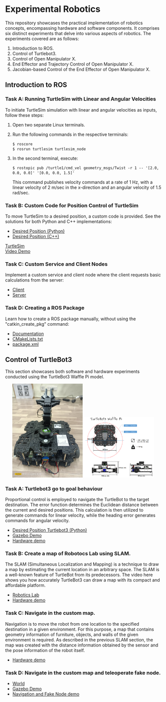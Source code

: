 # Experimental Robotics

This repository showcases the practical implementation of robotics concepts, encompassing hardware and software components. It comprises six distinct experiments that delve into various aspects of robotics. The experiments covered are as follows:

1. Introduction to ROS.
2. Control of Turtlebot3.
3. Control of Open Manipulator X.
4. End Effector and Trajectory Control of Open Manipulator X.
5. Jacobian-based Control of the End Effector of Open Manipulator X.

## Introduction to ROS

### Task A: Running TurtleSim with Linear and Angular Velocities

To initiate TurtleSim simulation with linear and angular velocities as inputs, follow these steps:

1. Open two separate Linux terminals.
2. Run the following commands in the respective terminals:

    ```
    $ roscore
    $ rosrun turtlesim turtlesim_node
    ```

3. In the second terminal, execute:

    ```
    $ rostopic pub /turtle1/cmd_vel geometry_msgs/Twist -r 1 -- '[2.0, 0.0, 0.0]' '[0.0, 0.0, 1.5]'
    ```

    This command publishes velocity commands at a rate of 1 Hz, with a linear velocity of 2 m/sec in the x-direction and an angular velocity of 1.5 rad/sec.

### Task B: Custom Code for Position Control of TurtleSim

To move TurtleSim to a desired position, a custom code is provided. See the solutions for both Python and C++ implementations:

- [Desired Position (Python)](./Solutions/p1_B.py)
- [Desired Position (C++)](./Solutions/p1_B.cpp)

[TurtleSim](./TurtleSIm.png)</br>
[Video Demo](https://youtu.be/HcosdPP8wzU)

### Task C: Custom Service and Client Nodes

Implement a custom service and client node where the client requests basic calculations from the server:

- [Client](./Solutions/p1_C_client.py)
- [Server](./Solutions/p1_C_server.py)

### Task D: Creating a ROS Package

Learn how to create a ROS package manually, without using the "catkin_create_pkg" command:

- [Documentation](https://wiki.ros.org/ROS/Tutorials/Creating%20a%20Package%20by%20Hand)
- [CMakeLists.txt](./Solutions/p1_D_CMakeLists.txt)
- [package.xml](./Solutions/p1_D_package.xml)

## Control of TurtleBot3
This section showcases both software and hardware experiments conducted using the TurtleBot3 Waffle Pi model.
<p align="center">
  <img src="./Turtlebot3.jpg" alt="ITurtlebot 3 Waffle Pi" width="45%" />
  <img src="./turtlebot3_dimension3.png" alt="Turtlebot 3 dimensions" width="45%" />
</p>


### Task A: Turtlebot3 go to goal behaviour
Proportional control is employed to navigate the TurtleBot to the target destination. The error function determines the Euclidean distance between the current and desired positions. This calculation is then utilized to generate commands for linear velocity, while the heading error generates commands for angular velocity.

- [Desired Position Turtlebot3 (Python)](./Solutions/p2_A.py)
- [Gazebo Demo](https://youtu.be/yXdrSMCH6bc?si=o5aFc6ktw7Vzj2j9)
- [Hardware demo](https://youtu.be/3eyBTtrQq4s?si=pv40xWlaliROBVCU)

### Task B: Create a map of Robotocs Lab using SLAM.
The SLAM (Simultaneous Localization and Mapping) is a technique to draw a map by estimating the current location in an arbitrary space. The SLAM is a well-known feature of TurtleBot from its predecessors. The video here shows you how accurately TurtleBot3 can draw a map with its compact and affordable platform.

- [Robotics Lab](./Roboticslab.png)</br>
- [Hardware demo](https://youtu.be/9RfMekVuCm8?si=XXrijLtRvkNQkLUH)

### Task C: Navigate in the custom map.
Navigation is to move the robot from one location to the specified destination in a given environment. For this purpose, a map that contains geometry information of furniture, objects, and walls of the given environment is required. As described in the previous SLAM section, the map was created with the distance information obtained by the sensor and the pose information of the robot itself.

- [Hardware demo](https://youtu.be/9RfMekVuCm8?si=xEIV6hARk5CFWpOC)

### Task D: Navigate in the custom map and teleoperate fake node.

- [World](./World.png)</br>
- [Gazebo Demo](https://youtu.be/yXdrSMCH6bc?si=o5aFc6ktw7Vzj2j9)
- [Navigation and Fake Node demo](https://youtu.be/OcAFxgH_zMk?si=cJmfw1OG8GhyXTCp)

  






